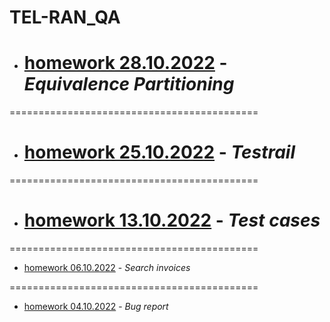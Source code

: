 # TEL-RAN_QA

- # [homework 28.10.2022](https://docs.google.com/forms/d/e/1FAIpQLSdD-aeAAuDQMfLOIvD3y9XDoKLf6pxFg-BWfJK0iC4A9azmaA/viewscore?viewscore=AE0zAgA9I_bZdLRQn8kbnIh8AKkya5zYbf6DZLciT-yhneWzUBYwblRf1XAaUmjmqyfgZJs) - _Equivalence Partitioning_

===========================================

- # [homework 25.10.2022](https://sl101.github.io/TEL-RAN_QA/homeworks/hw_25_10/hw_25_10.png) - _Testrail_

===========================================


- # [homework 13.10.2022](https://docs.google.com/spreadsheets/d/1w89JQ5H_cup4omP__KEcL1exu1PLGtr-JDGHU9UHQlE/edit?usp=sharing) - _Test cases_

===========================================

- [homework 06.10.2022](https://docs.google.com/spreadsheets/d/1ITi4hzLPTP3FfGMR7DzYEjOAgzJY1ygiHg01ueG8Pl0/edit?usp=sharing) - _Search invoices_

===========================================

- [homework 04.10.2022](https://docs.google.com/spreadsheets/d/1Ai-VRgtAKV_HVXu_W3JLxj9jFJYKBbVi-7C6XunFQgI/edit?usp=sharing) - _Bug report_
